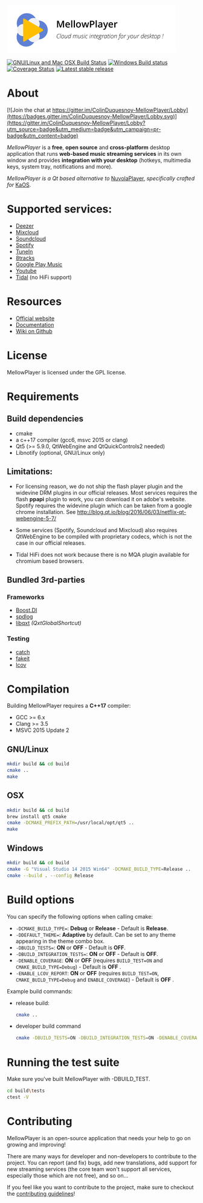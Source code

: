 ![MellowPlayer banner](docs/_static/banner.png)

[![GNU/Linux and Mac OSX Build Status](https://travis-ci.org/ColinDuquesnoy/MellowPlayer.svg?branch=develop)](https://travis-ci.org/ColinDuquesnoy/MellowPlayer)
[![Windows Build status](https://ci.appveyor.com/api/projects/status/f65ajgawyxnxjs2a?svg=true)](https://ci.appveyor.com/project/ColinDuquesnoy/mellowplayer)
[![Coverage Status](https://coveralls.io/repos/github/ColinDuquesnoy/MellowPlayer/badge.svg?branch=develop)](https://coveralls.io/github/ColinDuquesnoy/MellowPlayer?branch=develop)
[![Latest stable release](https://img.shields.io/github/release/ColinDuquesnoy/MellowPlayer.svg)](https://github.com/ColinDuquesnoy/MellowPlayer/releases)

# About

[![Join the chat at https://gitter.im/ColinDuquesnoy-MellowPlayer/Lobby](https://badges.gitter.im/ColinDuquesnoy-MellowPlayer/Lobby.svg)](https://gitter.im/ColinDuquesnoy-MellowPlayer/Lobby?utm_source=badge&utm_medium=badge&utm_campaign=pr-badge&utm_content=badge)

*MellowPlayer* is a **free**, **open source** and **cross-platform** desktop application
that runs **web-based music streaming services** in its own window and
provides **integration with your desktop** (hotkeys, multimedia keys, system tray,
notifications and more).

*MellowPlayer is a Qt based alternative to* [NuvolaPlayer](https://tiliado.eu/nuvolaplayer/),
*specifically crafted for* [KaOS](http://kaosx.us/).

# Supported services:

- [Deezer](http://deezer.com)
- [Mixcloud](http://mixcloud.com)
- [Soundcloud](http://soundcloud.com)
- [Spotify](http://spotify.com)
- [TuneIn](http://tunein.com/)
- [8tracks](http://8tracks.com/)
- [Google Play Music](https://play.google.com/music/listen)
- [Youtube](https://youtube.com/)
- [Tidal](https://listen.tidal.com/) (no HiFi support)


# Resources

- [Official website](https://colinduquesnoy.github.io/MellowPlayer/)
- [Documentation](http://mellowplayer.readthedocs.org/en/webengine/)
- [Wiki on Github](https://github.com/ColinDuquesnoy/MellowPlayer/wiki)

# License

MellowPlayer is licensed under the GPL license.

# Requirements

## Build dependencies

- cmake
- a c++17 compiler (gcc6, msvc 2015 or clang)
- Qt5 (>= 5.9.0, QtWebEngine and QtQuickControls2 needed)
- Libnotify (optional, GNU/Linux only)

## Limitations:

- For licensing reason, we do not ship the flash player plugin and the widevine DRM plugins in our official releases. 
  Most services requires the flash **ppapi** plugin to work, you can download it on adobe's website. Spotify requires the   widevine plugin which can be taken from a google chrome installation. See http://blog.qt.io/blog/2016/06/03/netflix-qt-webengine-5-7/ 

- Some services (Spotify, Soundcloud and Mixcloud) also requires QtWebEngine to be compiled with proprietary codecs, which is not the case in our official releases.

- Tidal HiFi does not work because there is no MQA plugin available for chromium based browsers.

## Bundled 3rd-parties

### Frameworks

- [Boost.DI](http://boost-experimental.github.io/di/)
- [spdlog](https://github.com/gabime/spdlog)
- [libqxt](https://bitbucket.org/libqxt/libqxt/wiki/Home) *(QxtGlobalShortcut)*

### Testing

- [catch](https://github.com/philsquared/Catch)
- [fakeit](https://github.com/eranpeer/FakeIt)
- [lcov](https://github.com/linux-test-project/lcov)

# Compilation

Building MellowPlayer requires a **C++17** compiler:

- GCC >= 6.x
- Clang >= 3.5
- MSVC 2015 Update 2 

## GNU/Linux

```bash
mkdir build && cd build
cmake ..
make
```

## OSX

```bash
mkdir build && cd build
brew install qt5 cmake
cmake -DCMAKE_PREFIX_PATH=/usr/local/opt/qt5 ..
make
```

## Windows

```bash
mkdir build && cd build
cmake -G "Visual Studio 14 2015 Win64" -DCMAKE_BUILD_TYPE=Release .. 
cmake --build . --config Release
```

# Build options

You can specify the following options when calling cmake:

- ``-DCMAKE_BUILD_TYPE=``: **Debug** or **Release** - Default is **Release**.
- ``-DDEFAULT_THEME=``: **Adaptive** by default. Can be set to any theme appearing in the theme combo box.
- ``-DBUILD_TESTS=``: **ON** or **OFF** - Default is **OFF**.
- ``-DBUILD_INTEGRATION_TESTS=``: **ON** or **OFF** - Default is **OFF**.
- ``-DENABLE_COVERAGE``: **ON** or **OFF** (requires ``BUILD_TEST=ON`` and ``CMAKE_BUILD_TYPE=Debug``) - Default is **OFF** .
- ``-ENABLE_LCOV_REPORT``: **ON** or **OFF** (requires ``BUILD_TEST=ON``, ``CMAKE_BUILD_TYPE=Debug`` and ``ENABLE_COVERAGE``) - Default is **OFF** .

Example build commands:

- release build: 
    ```bash
    cmake ..
    ```
- developer build command  

    ```bash
    cmake -DBUILD_TESTS=ON -DBUILD_INTEGRATION_TESTS=ON -DENABLE_COVERAGE=ON -DENABLE_LCOV_REPORT=ON -DCMAKE_BUILD_TYPE=Debug ..
    ```

# Running the test suite

Make sure you've built MellowPlayer with -DBUILD_TEST.

```bash
cd build\tests
ctest -V
```

# Contributing

MellowPlayer is an open-source application that needs your help to go on growing and improving!

There are many ways for developer and non-developers to contribute to the project. You can report (and fix) bugs, add new translations, add support for new streaming services (the core team won't support all services, especially those which are not free), and so on...

If you feel like you want to contribute to the project, make sure to checkout the [contributing guidelines](https://github.com/ColinDuquesnoy/MellowPlayer/blob/master/.github/CONTRIBUTING.md)!

